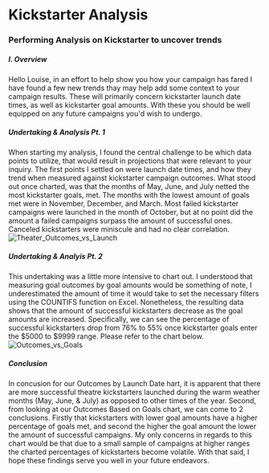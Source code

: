 # Kickstarter Analysis
### Performing Analysis on Kickstarter to uncover trends
##### I. Overview
Hello Louise, in an effort to help show you how your campaign has fared I have found a few new trends thay may help add some context to your campaign results. These will primarily concern kickstarter launch date times, as well as kickstarter goal amounts. With these you should be well equipped on any future campaigns you'd wish to undergo.
##### Undertaking & Analysis Pt. 1
When starting my analysis, I found the central challenge to be which data points to utilize, that would result in projections that were relevant to your inquiry. The first points I settled on were launch date times, and how they trend when measured against kickstarter campaign outcomes. What stood out once charted, was that the months of May, June, and July netted the most kickstarter goals, met. The months with the lowest amount of goals met were in November, December, and March. Most failed kickstarter campaigns were launched in the month of October, but at no point did the amount a failed campaigns surpass the amount of successful ones. Canceled kickstarters were miniscule and had no clear correlation.
![Theater_Outcomes_vs_Launch](https://user-images.githubusercontent.com/111616227/194212822-a1c3f64b-f7a9-43f1-b8d6-d7a1b2f163ca.png)
##### Undertaking & Analyis Pt. 2
This undertaking was a little more intensive to chart out. I understood that measuring goal outcomes by goal amounts would be something of note, I underestimated the amount of time it would take to set the necessary filters using the COUNTIFS function on Excel. Nonetheless, the resulting data shows that the amount of successful kickstarters decrease as the goal amounts are increased. Specifically, we can see the percentage of successful kickstarters drop from 76% to 55% once kickstarter goals enter the $5000 to $9999 range. Please refer to the chart below.
![Outcomes_vs_Goals](https://user-images.githubusercontent.com/111616227/194226223-75f1fbbc-02de-463e-bd91-e3fd1d693f07.png)
##### Conclusion
In concusion for our Outcomes by Launch Date hart, it is apparent that there are more successful theatre kickstarters launched during the warm weather months (May, June, & July) as opposed to other times of the year. Second, from looking at our Outcomes Based on Goals chart, we can come to 2 conclusions. Firstly that kickstarters with lower goal amounts have a higher percentage of goals met, and second the higher the goal amount the lower the amount of successful campaigns. My only concerns in regards to this chart would be that due to a small sample of campaigns at higher ranges the charted percentages of kickstarters become volatile. With that said, I hope these findings serve you well in your future endeavors.
